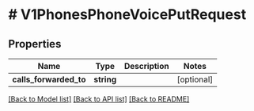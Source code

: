 # # V1PhonesPhoneVoicePutRequest

## Properties

Name | Type | Description | Notes
------------ | ------------- | ------------- | -------------
**calls_forwarded_to** | **string** |  | [optional]

[[Back to Model list]](../../README.md#models) [[Back to API list]](../../README.md#endpoints) [[Back to README]](../../README.md)

